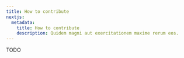 ```yaml
---
title: How to contribute
nextjs:
  metadata:
    title: How to contribute
    description: Quidem magni aut exercitationem maxime rerum eos.
---
```


TODO
